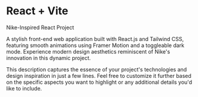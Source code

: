# React + Vite

 Nike-Inspired React Project

A stylish front-end web application built with React.js and Tailwind CSS, featuring smooth animations using Framer Motion and a toggleable dark mode. Experience modern design aesthetics reminiscent of Nike's innovation in this dynamic project.

This description captures the essence of your project's technologies and design inspiration in just a few lines. Feel free to customize it further based on the specific aspects you want to highlight or any additional details you'd like to include.
